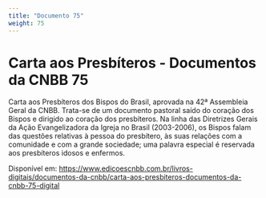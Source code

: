 ```yaml
---
title: "Documento 75"
weight: 75
---
```


# Carta aos Presbíteros - Documentos da CNBB 75

Carta aos Presbíteros dos Bispos do Brasil, aprovada na 42⁠ª Assembleia Geral da CNBB. Trata-se de um documento pastoral saído do coração dos Bispos e dirigido ao coração dos presbíteros. Na linha das Diretrizes Gerais da Ação Evangelizadora da Igreja no Brasil (2003-2006), os Bispos falam das questões relativas à pessoa do presbítero, às suas relações com a comunidade e com a grande sociedade; uma palavra especial é reservada aos presbíteros idosos e enfermos.

Disponível em: https://www.edicoescnbb.com.br/livros-digitais/documentos-da-cnbb/carta-aos-presbiteros-documentos-da-cnbb-75-digital
